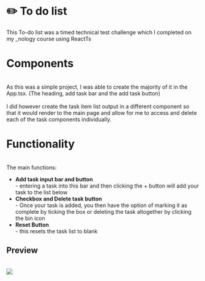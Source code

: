 # ✏️ To do list

<p>This To-do list was a timed technical test challenge which I completed on my _nology course using ReactTs </p>

<h1>Components</h1>
<br>
As this was a simple project, I was able to create the majority of it in the App.tsx. (The heading, add task bar and the add task button)
<br> <br>
I did however create the task item list output in a different component so that it would render to the main page and allow for me to access and delete each of the task components individually.

<br>
<h1>Functionality</h1>
<br>
The main functions:
<ul>
  <li><b>Add task input bar and button</b></li> - entering a task into this bar and then clicking the + button will add your task to the list below
  <li><b> Checkbox and Delete task button</b></li> - Once your task is added, you then have the option of marking it as complete by ticking the box or deleting the task altogether by clicking the bin icon
  <li><b>Reset Button</b></li> - this resets the task list to blank
</ul>

<h2>Preview</h2>
<br>
<img src="https://github.com/Chelsealily/todo-list/assets/148104000/81480157-2034-4f9c-9989-0b8f01eb8ba6">
